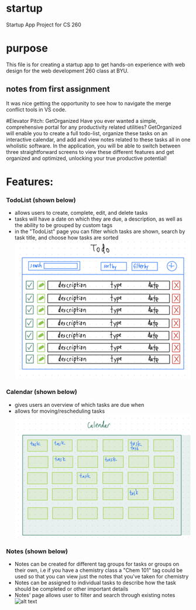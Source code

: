 # startup
Startup App Project for CS 260

# purpose
This file is for creating a startup app to get hands-on experience with web design for 
the web development 260 class at BYU.

## notes from first assignment
It was nice getting the opportunity to see how to navigate the merge conflict tools in VS code.

#Elevator Pitch: GetOrganized
Have you ever wanted a simple, comprehensive portal for any productivity related utilities? GetOrganized
will enable you to create a full todo-list, organize these tasks on an interactive calendar, and add and 
view notes related to these tasks all in one wholistic software. In the application, you will be able to 
switch between three straightforward screens to view these different features and get organized and 
optimized, unlocking your true productive potential!

# Features:
### TodoList (shown below)
- allows users to create, complete, edit, and delete tasks
- tasks will have a date on which they are due, a description, as well as the ability to be grouped by custom tags
- in the "TodoList" page you can filter which tasks are shown, search by task title, and choose how tasks are sorted
![alt text](https://github.com/TheGreengo/startup/blob/main/tasks_sketch.jpg?raw=true)

### Calendar (shown below)
- gives users an overview of which tasks are due when
- allows for moving/rescheduling tasks
![alt text](https://github.com/TheGreengo/startup/blob/main/calendar_sketch.jpg?raw=true)

### Notes (shown below)
- Notes can be created for different tag groups for tasks or groups on their own, i.e if you have a chemistry class a "Chem 101" tag could be used so that you can view just the notes that you've taken for chemistry
- Notes can be assigned to individual tasks to describe how the task should be completed or other important details
- Notes' page allows user to filter and search through existing notes
![alt text](https://github.com/TheGreengo/startup/blob/main/notes_sketch.jpg?raw=true)
